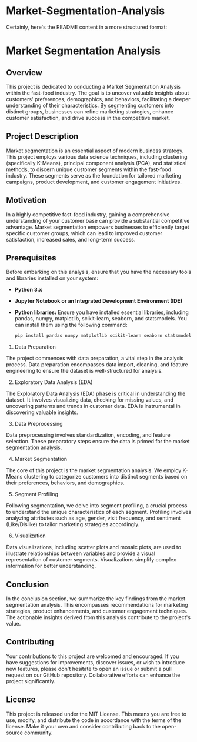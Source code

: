 # Market-Segmentation-Analysis

Certainly, here's the README content in a more structured format:

# Market Segmentation Analysis

## Overview

This project is dedicated to conducting a Market Segmentation Analysis within the fast-food industry. The goal is to uncover valuable insights about customers' preferences, demographics, and behaviors, facilitating a deeper understanding of their characteristics. By segmenting customers into distinct groups, businesses can refine marketing strategies, enhance customer satisfaction, and drive success in the competitive market.

## Project Description

Market segmentation is an essential aspect of modern business strategy. This project employs various data science techniques, including clustering (specifically K-Means), principal component analysis (PCA), and statistical methods, to discern unique customer segments within the fast-food industry. These segments serve as the foundation for tailored marketing campaigns, product development, and customer engagement initiatives.

## Motivation

In a highly competitive fast-food industry, gaining a comprehensive understanding of your customer base can provide a substantial competitive advantage. Market segmentation empowers businesses to efficiently target specific customer groups, which can lead to improved customer satisfaction, increased sales, and long-term success.

## Prerequisites

Before embarking on this analysis, ensure that you have the necessary tools and libraries installed on your system:

- **Python 3.x**
- **Jupyter Notebook or an Integrated Development Environment (IDE)**
- **Python libraries:** Ensure you have installed essential libraries, including pandas, numpy, matplotlib, scikit-learn, seaborn, and statsmodels. You can install them using the following command:

    ```bash
    pip install pandas numpy matplotlib scikit-learn seaborn statsmodels
    ```

1. Data Preparation

The project commences with data preparation, a vital step in the analysis process. Data preparation encompasses data import, cleaning, and feature engineering to ensure the dataset is well-structured for analysis.

2. Exploratory Data Analysis (EDA)

The Exploratory Data Analysis (EDA) phase is critical in understanding the dataset. It involves visualizing data, checking for missing values, and uncovering patterns and trends in customer data. EDA is instrumental in discovering valuable insights.

3. Data Preprocessing

Data preprocessing involves standardization, encoding, and feature selection. These preparatory steps ensure the data is primed for the market segmentation analysis.

4. Market Segmentation

The core of this project is the market segmentation analysis. We employ K-Means clustering to categorize customers into distinct segments based on their preferences, behaviors, and demographics.

5. Segment Profiling

Following segmentation, we delve into segment profiling, a crucial process to understand the unique characteristics of each segment. Profiling involves analyzing attributes such as age, gender, visit frequency, and sentiment (Like/Dislike) to tailor marketing strategies accordingly.

6. Visualization

Data visualizations, including scatter plots and mosaic plots, are used to illustrate relationships between variables and provide a visual representation of customer segments. Visualizations simplify complex information for better understanding.

## Conclusion

In the conclusion section, we summarize the key findings from the market segmentation analysis. This encompasses recommendations for marketing strategies, product enhancements, and customer engagement techniques. The actionable insights derived from this analysis contribute to the project's value.

## Contributing

Your contributions to this project are welcomed and encouraged. If you have suggestions for improvements, discover issues, or wish to introduce new features, please don't hesitate to open an issue or submit a pull request on our GitHub repository. Collaborative efforts can enhance the project significantly.

## License

This project is released under the MIT License. This means you are free to use, modify, and distribute the code in accordance with the terms of the license. Make it your own and consider contributing back to the open-source community.
